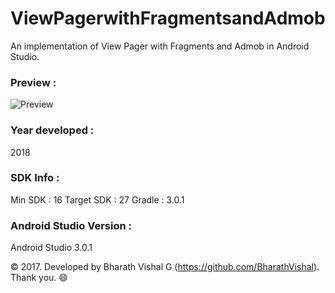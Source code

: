 # ViewPagerwithFragmentsandAdmob

An implementation of View Pager with Fragments and Admob in Android Studio. 

### Preview : 
![Preview](https://github.com/BharathVishal/ViewPagerwithFragmentsandAdmob/tree/master/Preview/PreviewGif.gif)


### Year developed : 
2018


### SDK Info : 
Min SDK : 16 
Target SDK : 27
Gradle : 3.0.1


### Android Studio Version : 
Android Studio 3.0.1


© 2017. Developed by Bharath Vishal G (https://github.com/BharathVishal).
Thank you. :smile:
